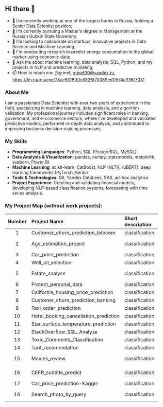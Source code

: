 ## Hi there 👋

- 🔭 I’m currently working at one of the largest banks in Russia, holding a Senior Data Scientist position;
- 🌱 I’m currently pursuing a Master's degree in Management at the Russian Gubkin State University;
- 👯 I’m looking to collaborate on startups, innovative projects in Data Science and Machine Learning;
- 🤔 I'm conducting research to predict energy consumption in the global market using economic data;
- 💬 Ask me about machine learning, data analysis, SQL, Python, and my projects in NLP and predictive modeling;
- 📫 How to reach me: @grinef, grinef00@yandex.ru, https://hh.ru/resume/78ae9316ff0c8326f70039ed1f574c336f7031

### About Me
I am a passionate Data Scientist with over two years of experience in the field, specializing in machine learning, data analysis, and algorithm validation. My professional journey includes significant roles in banking, government, and e-commerce sectors, where I've developed and validated predictive models, performed in-depth data analysis, and contributed to improving business decision-making processes.

### My Skills
- **Programming Languages**: Python, SQL (PostgreSQL, MySQL)
- **Data Analysis & Visualization**: pandas, numpy, statsmodels, matplotlib, seaborn, Power BI
- **Machine Learning**: scikit-learn, CatBoost, NLP (NLTK, ruBERT), deep learning frameworks (PyTorch, Keras)
- **Tools & Technologies**: Git, Yandex DataLens, SAS, ad-hoc analytics
- **Project Experience**: Creating and validating financial models, developing NLP-based classification systems, forecasting with time series analysis.


### My Project Map (without work projects):
|Number|Project Name|Short description|Technologies|
|:-:|:-|:-|:-|
|1|Customer_churn_prediction_telecom|classification|classic ML|
|2|Age_estimation_project|classification|Computer Vision|
|3|Car_price_prediction|classification|classic ML|
|4|Well_oil_selection|classification|classic ML|
|5|Estate_analyse|classification|Data Analyze project|
|6|Protect_personal_data|classification|Linear Algebra|
|7|California_housing_price_prediction|classification|SPARK|
|8|Customer_churn_prediction_banking|classification|classic ML|
|9|Taxi_order_prediction|classification|Time series|
|10|Hotel_booking_cancellation_prediction|classification|classic ML|
|11|Star_surface_temperature_prediction|classification|classic ML|
|12|StackOverflow_SQL_Analyze|classification|SQL|
|13|Toxic_Comments_Classification|classification|classic ML|
|14|Tarif_recomendation|classification|classic ML|
|15|Movies_review|classification|Data Analyze project|
|16|CEFR_subtitle_predict|classification|NLP+classic ML|
|17|Car_price_prediction-Kaggle |classification|classic ML|
|18|Search_photo_by_query|classification|NLP+Computer Vision|




